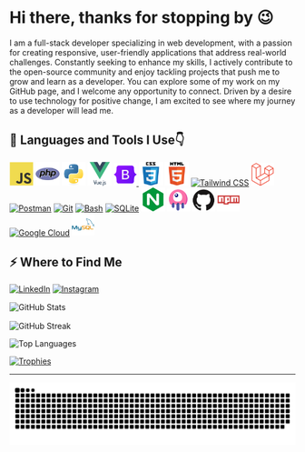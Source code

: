 <h1>Hi there, thanks for stopping by 😉</h1>
<p>I am a full-stack developer specializing in web development, with a passion for creating responsive, user-friendly applications that address real-world challenges. Constantly seeking to enhance my skills, I actively contribute to the open-source community and enjoy tackling projects that push me to grow and learn as a developer. You can explore some of my work on my GitHub page, and I welcome any opportunity to connect. Driven by a desire to use technology for positive change, I am excited to see where my journey as a developer will lead me.</p>

<h2>🚀 Languages and Tools I Use👇</h2>
<div>
  <a target="_blank" href="https://developer.mozilla.org/en-US/docs/Web/JavaScript"><img src="https://raw.githubusercontent.com/devicons/devicon/master/icons/javascript/javascript-original.svg" alt="JavaScript" width="42" height="42" /></a>
  <a target="_blank" href="https://www.php.net/"><img src="https://raw.githubusercontent.com/devicons/devicon/master/icons/php/php-original.svg" alt="PHP" width="42" height="42" /></a>
  <a target="_blank" href="https://www.python.org/"><img src="https://raw.githubusercontent.com/devicons/devicon/master/icons/python/python-original.svg" alt="Python" width="42" height="42" /></a>
  <a target="_blank" href="https://vuejs.org/"><img src="https://raw.githubusercontent.com/devicons/devicon/master/icons/vuejs/vuejs-original-wordmark.svg" alt="Vue.js" width="42" height="42" /></a>
  <a target="_blank" href="https://getbootstrap.com/">  <img src="https://raw.githubusercontent.com/devicons/devicon/ca28c779441053191ff11710fe24a9e6c23690d6/icons/bootstrap/bootstrap-original.svg" alt="php" width="40" height="40"/>
</a>
  <a target="_blank" href="https://developer.mozilla.org/en-US/docs/Web/CSS"><img src="https://raw.githubusercontent.com/devicons/devicon/master/icons/css3/css3-original-wordmark.svg" alt="CSS3" width="42" height="42" /></a>
  <a target="_blank" href="https://developer.mozilla.org/en-US/docs/Web/HTML"><img src="https://raw.githubusercontent.com/devicons/devicon/master/icons/html5/html5-original-wordmark.svg" alt="HTML5" width="42" height="42" /></a>
  <a target="_blank" href="https://tailwindcss.com/"><img src="https://www.vectorlogo.zone/logos/tailwindcss/tailwindcss-icon.svg" alt="Tailwind CSS" width="42" height="42" /></a>
  <a target="_blank" href="https://laravel.com/">  <img src="https://raw.githubusercontent.com/devicons/devicon/master/icons/laravel/laravel-original.svg" alt="php" width="40" height="40"/>
</a>
  <a target="_blank" href="https://www.postman.com/"><img src="https://www.vectorlogo.zone/logos/getpostman/getpostman-icon.svg" alt="Postman" width="42" height="42" /></a>
  <a target="_blank" href="https://git-scm.com/"><img src="https://www.vectorlogo.zone/logos/git-scm/git-scm-icon.svg" alt="Git" width="42" height="42" /></a>
  <a target="_blank" href="https://www.gnu.org/software/bash/"><img src="https://www.vectorlogo.zone/logos/gnu_bash/gnu_bash-icon.svg" alt="Bash" width="42" height="42" /></a>
  <a target="_blank" href="https://www.sqlite.org/"><img src="https://www.vectorlogo.zone/logos/sqlite/sqlite-icon.svg" alt="SQLite" width="42" height="42" /></a>
  <a target="_blank" href="https://nginx.org/"><img src="https://raw.githubusercontent.com/devicons/devicon/master/icons/nginx/nginx-original.svg" alt="NGINX" width="42" height="42" /></a>
  <a target="_blank" href="https://laravel-livewire.com/"><img src="https://raw.githubusercontent.com/devicons/devicon/ca28c779441053191ff11710fe24a9e6c23690d6/icons/livewire/livewire-original.svg" alt="Livewire" width="40" height="40" /></a>
  <a target="_blank" href="https://github.com/"><img src="https://raw.githubusercontent.com/devicons/devicon/ca28c779441053191ff11710fe24a9e6c23690d6/icons/github/github-original.svg" alt="GitHub" width="40" height="40" /></a>
  <a target="_blank" href="https://www.npmjs.com/"><img src="https://raw.githubusercontent.com/devicons/devicon/ca28c779441053191ff11710fe24a9e6c23690d6/icons/npm/npm-original-wordmark.svg" alt="NPM" width="40" height="40" /></a>
  <a target="_blank" href="https://cloud.google.com/"><img src="https://www.vectorlogo.zone/logos/google_cloud/google_cloud-icon.svg" alt="Google Cloud" width="40" height="40" /></a>
  <a target="_blank" href="https://www.mysql.com/"><img src="https://raw.githubusercontent.com/devicons/devicon/master/icons/mysql/mysql-original-wordmark.svg" alt="MySQL" width="40" height="40" /></a>
</div>

<h2>⚡️ Where to Find Me</h2>
<p>
  <a target="_blank" href="https://www.linkedin.com/in/daniel-nii-ayitey-tetteh"><img src="https://img.shields.io/badge/linkedin-logo?style=for-the-badge&logo=linkedin&logoColor=white&color=%230a77b6" alt="LinkedIn" /></a>
  <a target="_blank" href="https://www.instagram.com/mr.tetteh80/"><img src="https://img.shields.io/badge/instagram-logo?style=for-the-badge&logo=instagram&logoColor=white&color=%23F35369" alt="Instagram" /></a>
</p>

<p><img align="center" src="https://github-readme-stats.vercel.app/api?username=Mr-Tetteh&show_icons=true&locale=en" alt="GitHub Stats" /></p>
<p><img align="center" src="https://github-readme-streak-stats.herokuapp.com/?user=Mr-Tetteh&" alt="GitHub Streak" /></p>
<p><img src="https://github-readme-stats.vercel.app/api/top-langs?username=Mr-Tetteh&show_icons=true&locale=en&layout=compact" alt="Top Languages" /></p>
<p><a href="https://github.com/ryo-ma/github-profile-trophy"><img src="https://github-profile-trophy.vercel.app/?username=Mr-Tetteh" alt="Trophies" /></a></p>

<hr>

<picture>
  <source media="(prefers-color-scheme: dark)" srcset="https://raw.githubusercontent.com/Mr-Tetteh/Mr-Tetteh/output/github-snake-dark.svg" />
  <source media="(prefers-color-scheme: light)" srcset="https://raw.githubusercontent.com/Mr-Tetteh/Mr-Tetteh/output/github-snake.svg" />
  <img alt="github-snake" src="https://raw.githubusercontent.com/Mr-Tetteh/Mr-Tetteh/output/github-snake.svg" />
</picture>
